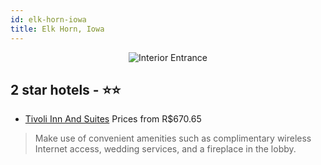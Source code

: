 ```yaml
---
id: elk-horn-iowa
title: Elk Horn, Iowa
---
```


<center><img src="https://i.travelapi.com/hotels/1000000/570000/563200/563115/bab16289_z.jpg" alt="Interior Entrance" /></center>


##  2 star hotels - ⭐️⭐️

-    [Tivoli Inn And Suites](https://us.hurb.com/hotels/elk-horn/tivoli-inn-and-suites-JNP-JP949601?cmp=18055) Prices from R$670.65
   > Make use of convenient amenities such as complimentary wireless Internet access, wedding services, and a fireplace in the lobby.
